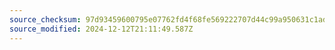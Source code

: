 ```yaml
---
source_checksum: 97d93459600795e07762fd4f68fe569222707d44c99a950631c1ad175816c236
source_modified: 2024-12-12T21:11:49.587Z
---
```


